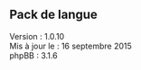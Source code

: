 Pack de langue
--------------

Version : 1.0.10  
Mis à jour le : 16 septembre 2015  
phpBB : 3.1.6
